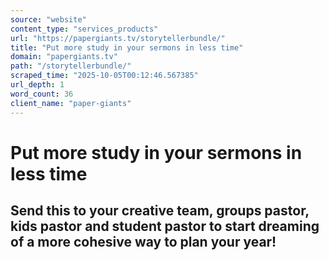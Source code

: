 ```yaml
---
source: "website"
content_type: "services_products"
url: "https://papergiants.tv/storytellerbundle/"
title: "Put more study in your sermons in less time"
domain: "papergiants.tv"
path: "/storytellerbundle/"
scraped_time: "2025-10-05T00:12:46.567385"
url_depth: 1
word_count: 36
client_name: "paper-giants"
---
```


# Put more study in your sermons in less time

## Send this to your creative team, groups pastor, kids pastor and student pastor to start dreaming of a more cohesive way to plan your year!